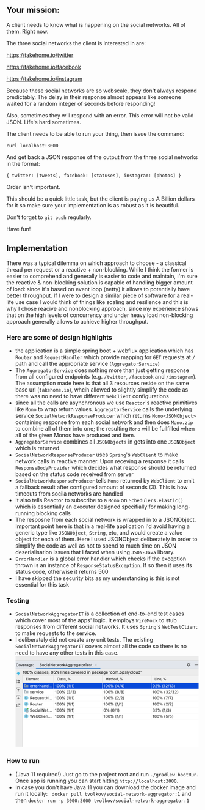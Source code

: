 ## Your mission:

A client needs to know what is happening on the social networks. All of them. Right now.

The three social networks the client is interested in are:

https://takehome.io/twitter

https://takehome.io/facebook

https://takehome.io/instagram

Because these social networks are so webscale, they don't always respond predictably. The delay in their response almost appears like someone waited for a random integer of seconds before responding!

Also, sometimes they will respond with an error. This error will not be valid JSON. Life's hard sometimes.

The client needs to be able to run your thing, then issue the command:

```
curl localhost:3000
```

And get back a JSON response of the output from the three social networks in the format:

```
{ twitter: [tweets], facebook: [statuses], instagram: [photos] }
```

Order isn't important.

This should be a quick little task, but the client is paying us A Billion dollars for it so make sure your implementation is as robust as it is beautiful.

Don't forget to `git push` regularly.

Have fun!


## Implementation

There was a typical dilemma on which approach to choose - a classical thread per request or a reactive + non-blocking.
While I think the former is easier to comprehend and generally is easier to code and maintain, I'm sure the reactive & non-blocking solution is capable of handling bigger amount of load: since it's based on event loop (netty) it allows to potentially have better throughput.
If I were to design a similar piece of software for a real-life use case I would think of things like scaling and resilience and this is why I chose reacive and nonblocking approach, since my experience shows that on the high levels of concurrency and under heavy load non-blocking approach generally allows to achieve higher throughput. 

### Here are some of design highlights
* the application is a simple spring boot + webflux application which has `Router` and `RequestHandler` which provide mapping for `GET` requests at `/` path and call the appropriate service (`AggregatorService`)
* The `AggregatorService` does nothing more than just getting response from all configured endpoints (e.g. `/twitter`, `/facebook` and `/instagram`). The assumption made here is that all 3 resources reside on the same base url (`takehome.io`), whcih allowed to slightly simplify the code as there was no need to have different `WebClient` configurations
* since all the calls are asynchronous we use `Reactor`'s reactive primitives like `Mono` to wrap return values. `AggregatorService` calls the underlying service `SocialNetworkResponseProducer` which returns `Mono<JSONObject>` containing response from each social network and then does `Mono.zip` to combine all of them into one; the resulting `Mono` will be fullfilled when all of the given Monos have produced and item.
* `AggregatorService` combines all `JSONObjects` in gets into one `JSONObject` which is returned.
* `SocialNetworkResponseProducer` uses `Spring`'s `WebClient` to make network calls in reactive manner. Upon receving a response it calls `ResponseBodyProvider` which decides what response should be returned based on the status code received from server
* `SocialNetworkResponseProducer` tells `Mono` returned by `WebClient` to emit a fallback result after configured amount of seconds (3). This is how timeouts from socila networks are handled
* It also tells Reactor to subscribe to a `Mono` on `Schedulers.elastic()` which is essentially an executor designed specifially for making long-running blocking calls
* The resposne from each social network is wrapped in to a JSONObject. Important point here is that in a real-life application I'd avoid having a generic type like `JSONObject`, `String`, etc, and would create a value object for each of them. Here I used JSONObject deliberately in order to simplify the code as well as not to spend to much time on JSON deserialisation issues that I faced when using `JSON-Java` library.
* `ErrorHandler` is a global error handler which checks if the exception thrown is an instance of `ResponseStatusException`. If so then it uses its status code, otherwise it returns 500
* I have skipped the security bits as my understanding is this is not essential for this task
### Testing
* `SocialNetworkAggregatorIT` is a collection of end-to-end test cases which cover most of the apps' logic. It employs `WireMock` to stub responses from different social networks. It uses `Spring`'s `WebTestClient` to make requests to the service.
* I deliberately did not create any unit tests. The existing `SocialNetworkAggregatorIT` covers almost all the code so there is no need to have any other tests in this case.
![intellij-coverage](intellij-coverage.png)

### How to run
* (Java 11 required!) Just go to the project root and run `./gradlew bootRun`. Once app is running you can start hitting `http://localhost:3000`. 
* In case you don't have Java 11 you can download the docker image and run it locally:
` docker pull tvolkov/social-network-aggregator:1`
and then
`docker run -p 3000:3000 tvolkov/social-network-aggregator:1`

